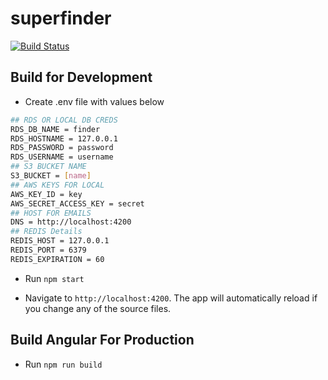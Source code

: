 # superfinder

[![Build Status](https://travis-ci.com/seekandfindinc/superfinder.svg?branch=master)](https://travis-ci.com/seekandfindinc/superfinder)

## Build for Development

- Create .env file with values below

```bash
## RDS OR LOCAL DB CREDS
RDS_DB_NAME = finder
RDS_HOSTNAME = 127.0.0.1
RDS_PASSWORD = password
RDS_USERNAME = username
## S3 BUCKET NAME
S3_BUCKET = [name]
## AWS KEYS FOR LOCAL
AWS_KEY_ID = key
AWS_SECRET_ACCESS_KEY = secret
## HOST FOR EMAILS
DNS = http://localhost:4200
## REDIS Details
REDIS_HOST = 127.0.0.1
REDIS_PORT = 6379
REDIS_EXPIRATION = 60
```

- Run `npm start`

- Navigate to `http://localhost:4200`. The app will automatically reload if you change any of the source files.

## Build Angular For Production

- Run `npm run build`
